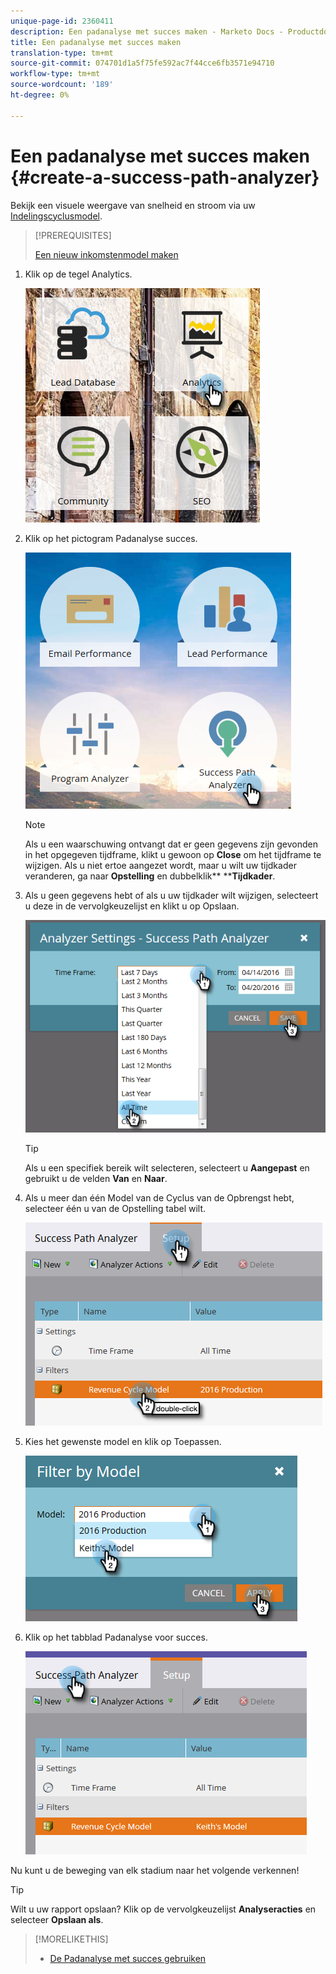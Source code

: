 ```yaml
---
unique-page-id: 2360411
description: Een padanalyse met succes maken - Marketo Docs - Productdocumentatie
title: Een padanalyse met succes maken
translation-type: tm+mt
source-git-commit: 074701d1a5f75fe592ac7f44cce6fb3571e94710
workflow-type: tm+mt
source-wordcount: '189'
ht-degree: 0%

---
```



# Een padanalyse met succes maken {#create-a-success-path-analyzer}

Bekijk een visuele weergave van snelheid en stroom via uw [Indelingscyclusmodel](http://docs.marketo.com/display/docs/revenue+cycle+analytics).

>[!PREREQUISITES]
>
>[Een nieuw inkomstenmodel maken](create-a-new-revenue-model.md)

1. Klik op de tegel Analytics.

   ![](assets/one.png)

1. Klik op het pictogram Padanalyse succes.

   ![](assets/two.png)

   >[!NOTE]
   >
   >Als u een waarschuwing ontvangt dat er geen gegevens zijn gevonden in het opgegeven tijdframe, klikt u gewoon op **Close** om het tijdframe te wijzigen. Als u niet ertoe aangezet wordt, maar u wilt uw tijdkader veranderen, ga naar **Opstelling** en dubbelklik** ****Tijdkader**.

1. Als u geen gegevens hebt of als u uw tijdkader wilt wijzigen, selecteert u deze in de vervolgkeuzelijst en klikt u op Opslaan.

   ![](assets/timeframe.png)

   >[!TIP]
   >
   >Als u een specifiek bereik wilt selecteren, selecteert u **Aangepast** en gebruikt u de velden **Van** en **Naar**.

1. Als u meer dan één Model van de Cyclus van de Opbrengst hebt, selecteer één u van de Opstelling tabel wilt.

   ![](assets/four.png)

1. Kies het gewenste model en klik op Toepassen.

   ![](assets/five.png)

1. Klik op het tabblad Padanalyse voor succes.

   ![](assets/success-tab.png)

Nu kunt u de beweging van elk stadium naar het volgende verkennen!

>[!TIP]
>
>Wilt u uw rapport opslaan? Klik op de vervolgkeuzelijst **Analyseracties** en selecteer **Opslaan als**.

>[!MORELIKETHIS]
>
>* [De Padanalyse met succes gebruiken](using-the-success-path-analyzer.md)

>



